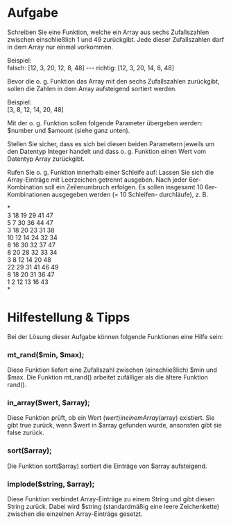 # Aufgabe

Schreiben Sie eine Funktion, welche ein Array aus sechs
Zufallszahlen zwischen einschließlich 1 und 49 zurückgibt.
Jede dieser Zufallszahlen darf in dem Array nur einmal
vorkommen.

Beispiel:<br>
falsch:  [12, 3, 20, 12, 8, 48] ---
richtig: [12, 3, 20, 14, 8, 48]

Bevor die o. g. Funktion das Array mit den sechs Zufallszahlen zurückgibt, sollen die Zahlen in dem Array aufsteigend sortiert werden.

Beispiel:<br>
[3, 8, 12, 14, 20, 48]

Mit der o. g. Funktion sollen folgende Parameter übergeben werden: $number und $amount (siehe ganz unten).

Stellen Sie sicher, dass es sich bei diesen beiden Parametern jeweils um den Datentyp Integer handelt und dass
o. g. Funktion einen Wert vom Datentyp Array zurückgibt.

Rufen Sie o. g. Funktion innerhalb einer Schleife auf:
Lassen Sie sich die Array-Einträge mit Leerzeichen
getrennt ausgeben. Nach jeder 6er-Kombination soll
ein Zeilenumbruch erfolgen. Es sollen insgesamt
10 6er-Kombinationen ausgegeben werden (= 10 Schleifen-
durchläufe), z. B.

*<br>
3 18 19 29 41 47<br>
5 7 30 36 44 47<br>
3 18 20 23 31 38<br>
10 12 14 24 32 34<br>
8 16 30 32 37 47<br>
8 20 28 32 33 34<br>
3 8 12 14 20 48<br>
22 29 31 41 46 49<br>
8 18 20 31 36 47<br>
1 2 12 13 16 43<br>
*

# Hilfestellung & Tipps

Bei der Lösung dieser Aufgabe können folgende
Funktionen eine Hilfe sein:

### mt_rand($min, $max);
Diese Funktion liefert eine Zufallszahl zwischen 
(einschließlich) $min und $max. Die Funktion
mt_rand() arbeitet zufälliger als die ältere
Funktion rand().

### in_array($wert, $array);
Diese Funktion prüft, ob ein Wert ($wert) in einem
Array ($array) existiert. Sie gibt true zurück,
wenn $wert in $array gefunden wurde, ansonsten
gibt sie false zurück.

### sort($array);
Die Funktion sort($array) sortiert die Einträge
von $array aufsteigend.

### implode($string, $array);
Diese Funktion verbindet Array-Einträge zu einem
String und gibt diesen String zurück. Dabei wird
$string (standardmäßig eine leere Zeichenkette)
zwischen die einzelnen Array-Einträge gesetzt.


